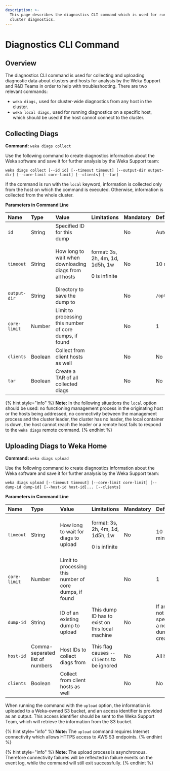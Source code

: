 ```yaml
---
description: >-
  This page describes the diagnostics CLI command which is used for running
  cluster diagnostics.
---
```


# Diagnostics CLI Command

## Overview

The diagnostics CLI command is used for collecting and uploading diagnostic data about clusters and hosts for analysis by the Weka Support and R&D Teams in order to help with troubleshooting. There are two relevant commands:

* `weka diags,` used for cluster-wide diagnostics from any host in the cluster.
* `weka local diags,` used for running diagnostics on a specific host, which should be used if the host cannot connect to the cluster.

## Collecting Diags

**Command:** `weka diags collect`

Use the following command to create diagnostics information about the Weka software and save it for further analysis by the Weka Support team:

`weka diags collect [--id id] [--timeout timeout] [--output-dir output-dir] [--core-limit core-limit] [--clients] [--tar]`

If the command is run with the `local` keyword, information is collected only from the host on which the command is executed. Otherwise, information is collected from the whole cluster. 

**Parameters in Command Line**

<table>
  <thead>
    <tr>
      <th style="text-align:left"><b>Name</b>
      </th>
      <th style="text-align:left"><b>Type</b>
      </th>
      <th style="text-align:left"><b>Value</b>
      </th>
      <th style="text-align:left"><b>Limitations</b>
      </th>
      <th style="text-align:left"><b>Mandatory</b>
      </th>
      <th style="text-align:left"><b>Default</b>
      </th>
    </tr>
  </thead>
  <tbody>
    <tr>
      <td style="text-align:left"><code>id</code>
      </td>
      <td style="text-align:left">String</td>
      <td style="text-align:left">Specified ID for this dump</td>
      <td style="text-align:left"></td>
      <td style="text-align:left">No</td>
      <td style="text-align:left">Auto-generated</td>
    </tr>
    <tr>
      <td style="text-align:left"><code>timeout</code>
      </td>
      <td style="text-align:left">String</td>
      <td style="text-align:left">How long to wait when downloading diags from all hosts</td>
      <td style="text-align:left">
        <p>format: 3s, 2h, 4m, 1d, 1d5h, 1w</p>
        <p>0 is infinite</p>
      </td>
      <td style="text-align:left">No</td>
      <td style="text-align:left">10 minutes</td>
    </tr>
    <tr>
      <td style="text-align:left"><code>output-dir</code>
      </td>
      <td style="text-align:left">String</td>
      <td style="text-align:left">Directory to save the dump to</td>
      <td style="text-align:left"></td>
      <td style="text-align:left">No</td>
      <td style="text-align:left"><code>/opt/weka/diags</code>
      </td>
    </tr>
    <tr>
      <td style="text-align:left"><code>core-limit</code>
      </td>
      <td style="text-align:left">Number</td>
      <td style="text-align:left">Limit to processing this number of core dumps, if found</td>
      <td style="text-align:left"></td>
      <td style="text-align:left">No</td>
      <td style="text-align:left">1</td>
    </tr>
    <tr>
      <td style="text-align:left"><code>clients</code>
      </td>
      <td style="text-align:left">Boolean</td>
      <td style="text-align:left">Collect from client hosts as well</td>
      <td style="text-align:left"></td>
      <td style="text-align:left">No</td>
      <td style="text-align:left">No</td>
    </tr>
    <tr>
      <td style="text-align:left"><code>tar</code>
      </td>
      <td style="text-align:left">Boolean</td>
      <td style="text-align:left">Create a TAR of all collected diags</td>
      <td style="text-align:left"></td>
      <td style="text-align:left">No</td>
      <td style="text-align:left">No</td>
    </tr>
  </tbody>
</table>

{% hint style="info" %}
**Note:** In the following situations the `local` option should be used: no functioning management process in the originating host or the hosts being addressed, no connectivity between the management process and the cluster leader, the cluster has no leader, the local container is down, the host cannot reach the leader or a remote host fails to respond to the `weka diags` remote command.
{% endhint %}

## Uploading Diags to Weka Home

**Command:** `weka diags upload`

Use the following command to create diagnostics information about the Weka software and save it for further analysis by the Weka Support team:

`weka diags upload [--timeout timeout] [--core-limit core-limit] [--dump-id dump-id] [--host-id host-id]... [--clients]`

**Parameters in Command Line**

<table>
  <thead>
    <tr>
      <th style="text-align:left"><b>Name</b>
      </th>
      <th style="text-align:left"><b>Type</b>
      </th>
      <th style="text-align:left"><b>Value</b>
      </th>
      <th style="text-align:left"><b>Limitations</b>
      </th>
      <th style="text-align:left"><b>Mandatory</b>
      </th>
      <th style="text-align:left"><b>Default</b>
      </th>
    </tr>
  </thead>
  <tbody>
    <tr>
      <td style="text-align:left"><code>timeout</code>
      </td>
      <td style="text-align:left">String</td>
      <td style="text-align:left">How long to wait for diags to upload</td>
      <td style="text-align:left">
        <p>format: 3s, 2h, 4m, 1d, 1d5h, 1w</p>
        <p>0 is infinite</p>
      </td>
      <td style="text-align:left">No</td>
      <td style="text-align:left">10 minutes</td>
    </tr>
    <tr>
      <td style="text-align:left"><code>core-limit</code>
      </td>
      <td style="text-align:left">Number</td>
      <td style="text-align:left">Limit to processing this number of core dumps, if found</td>
      <td style="text-align:left"></td>
      <td style="text-align:left">No</td>
      <td style="text-align:left">1</td>
    </tr>
    <tr>
      <td style="text-align:left"><code>dump-id</code>
      </td>
      <td style="text-align:left">String</td>
      <td style="text-align:left">ID of an existing dump to upload</td>
      <td style="text-align:left">This dump ID has to exist on this local machine</td>
      <td style="text-align:left">No</td>
      <td style="text-align:left">If an ID is not specified, a new dump is created</td>
    </tr>
    <tr>
      <td style="text-align:left"><code>host-id</code>
      </td>
      <td style="text-align:left">Comma-separated list of numbers</td>
      <td style="text-align:left">Host IDs to collect diags from</td>
      <td style="text-align:left">This flag causes <code>--clients</code> to be ignored</td>
      <td style="text-align:left">No</td>
      <td style="text-align:left">All hosts</td>
    </tr>
    <tr>
      <td style="text-align:left"><code>clients</code>
      </td>
      <td style="text-align:left">Boolean</td>
      <td style="text-align:left">Collect from client hosts as well</td>
      <td style="text-align:left"></td>
      <td style="text-align:left">No</td>
      <td style="text-align:left">No</td>
    </tr>
  </tbody>
</table>

When running the command with the `upload` option, the information is uploaded to a Weka-owned S3 bucket, and an access identifier is provided as an output. This access identifier should be sent to the Weka Support Team, which will retrieve the information from the S3 bucket.

{% hint style="info" %}
**Note:** The `upload` command requires Internet connectivity which allows HTTPS access to AWS S3 endpoints.
{% endhint %}

{% hint style="info" %}
**Note:** The upload process is asynchronous. Therefore connectivity failures will be reflected in failure events on the event log, while the command will still exit successfully.
{% endhint %}

